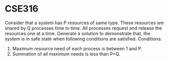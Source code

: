 # CSE316

Consider that a system has P resources of same type. These resources are shared by Q
processes time to time. All processes request and release the resources one at a time. Generate a
solution to demonstrate that, the system is in safe state when following conditions are satisfied.
Conditions:
1. Maximum resource need of each process is between 1 and P.
2. Summation of all maximum needs is less than P+Q.
